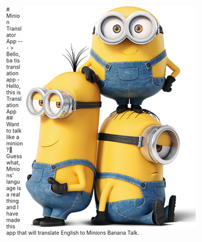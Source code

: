 <img src="/images/minion_icon.png" align="right" />
# Minion Translator App
--- 
> Bello, ba tis translation app - Hello, this is Translation App
## Want to talk like a minion?🍌
Guess what, Minions' language is a real thing and I have made this app that will translate English to Minions Banana Talk.